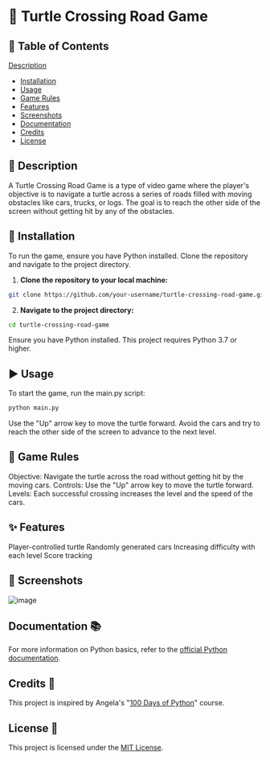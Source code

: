 # **🐢 Turtle Crossing Road Game**

## **📑 Table of Contents**
[Description](#Description)
- [Installation](#Installation)
- [Usage](#Usage)
- [Game Rules](#GameRules)
- [Features](#Features)
- [Screenshots](#Screenshots)
- [Documentation](#Documentation)
- [Credits](#Credits)
- [License](#License)

## **📝 Description**
A Turtle Crossing Road Game is a type of video game where the player's objective is to navigate a turtle across a series of roads filled with moving obstacles like cars, trucks, or logs. The goal is to reach the other side of the screen without getting hit by any of the obstacles.

## **🔧 Installation**
To run the game, ensure you have Python installed. Clone the repository and navigate to the project directory.

1. **Clone the repository to your local machine:**

```bash
git clone https://github.com/your-username/turtle-crossing-road-game.git
```
2. **Navigate to the project directory:**

``` bash
cd turtle-crossing-road-game
```
Ensure you have Python installed. This project requires Python 3.7 or higher.

## **▶️ Usage**
To start the game, run the main.py script:
```bash
python main.py
```
Use the "Up" arrow key to move the turtle forward. Avoid the cars and try to reach the other side of the screen to advance to the next level.

## **📜 Game Rules**
Objective: Navigate the turtle across the road without getting hit by the moving cars.
Controls: Use the "Up" arrow key to move the turtle forward.
Levels: Each successful crossing increases the level and the speed of the cars.
## **✨ Features**
Player-controlled turtle
Randomly generated cars
Increasing difficulty with each level
Score tracking
## **📸 Screenshots**
![image](https://github.com/user-attachments/assets/b01cc609-c5e1-4fcf-ac42-fe32c1ff93dc)

## **Documentation 📚**
For more information on Python basics, refer to the [official Python documentation](https://docs.python.org/3/).

## **Credits 👏**
This project is inspired by Angela's "[100 Days of Python](https://www.udemy.com/course/100-days-of-code/?couponCode=LETSLEARNNOWPP)" course.

## **License 📄**
This project is licensed under the [MIT License](https://github.com/muhammadazeem110/Python-Projects/blob/main/LICENSE).
